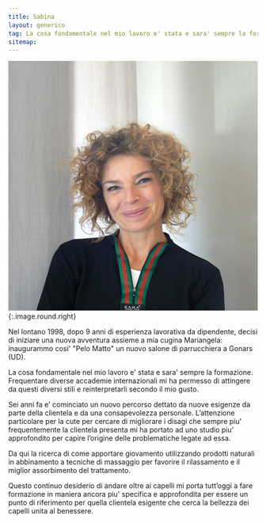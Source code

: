 ```yaml
---
title: Sabina
layout: generico
tag: La cosa fondamentale nel mio lavoro e' stata e sara' sempre la formazione.
sitemap:
---
```


![](images/profili/sabina.jpg){:.image.round.right}

Nel lontano 1998, dopo 9 anni di esperienza lavorativa da dipendente, decisi di iniziare una nuova avventura assieme a mia cugina Mariangela: inaugurammo cosi' "Pelo Matto" un nuovo salone di parrucchiera a Gonars (UD).

La cosa fondamentale nel mio lavoro e' stata e sara' sempre la formazione.
Frequentare diverse accademie internazionali mi ha permesso di attingere da questi diversi stili e reinterpretarli secondo il mio gusto.

Sei anni fa e' cominciato un nuovo percorso dettato da nuove esigenze da parte della clientela e da una consapevolezza personale.
L’attenzione particolare per la cute per cercare di migliorare i disagi che sempre piu' frequentemente la clientela presenta mi ha portato ad uno studio piu’ approfondito per capire l’origine delle problematiche legate ad essa.

Da qui la ricerca di come apportare giovamento utilizzando prodotti naturali in abbinamento a tecniche di massaggio per favorire il rilassamento e il miglior assorbimento del trattamento.

Questo continuo desiderio di andare oltre ai capelli mi porta tutt’oggi a fare formazione in maniera ancora piu' specifica e approfondita per essere un punto di riferimento per quella clientela esigente che cerca la bellezza dei capelli unita al benessere.